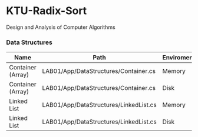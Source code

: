 # KTU-Radix-Sort
Design and Analysis of Computer Algorithms

### Data Structures

| Name | Path | Enviroment |
| ------ | ------ | ------ |
| Container (Array) | LAB01/App/DataStructures/Container.cs | Memory |
| Container (Array) | LAB01/App/DataStructures/Container.cs | Disk |
| Linked List | LAB01/App/DataStructures/LinkedList.cs | Memory |
| Linked List | LAB01/App/DataStructures/LinkedList.cs | Disk |
